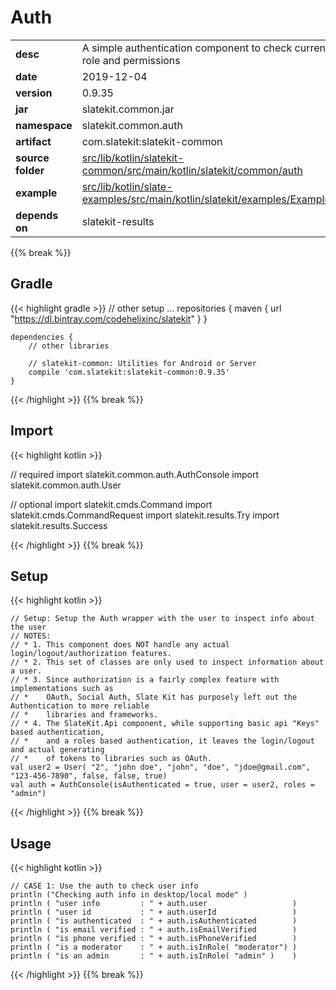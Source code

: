 
# Auth

<table class="table table-striped table-bordered">
  <tbody>
    <tr>
      <td><strong>desc</strong></td>
      <td>A simple authentication component to check current user role and permissions</td>
    </tr>
    <tr>
      <td><strong>date</strong></td>
      <td>2019-12-04</td>
    </tr>
    <tr>
      <td><strong>version</strong></td>
      <td>0.9.35</td>
    </tr>
    <tr>
      <td><strong>jar</strong></td>
      <td>slatekit.common.jar</td>
    </tr>
    <tr>
      <td><strong>namespace</strong></td>
      <td>slatekit.common.auth</td>
    </tr>
    <tr>
      <td><strong>artifact</strong></td>
      <td>com.slatekit:slatekit-common</td>
    </tr>
    <tr>
      <td><strong>source folder</strong></td>
      <td><a href="https://github.com/slatekit/slatekit/tree/master/src/lib/kotlin/slatekit-common/src/main/kotlin/slatekit/common/auth" class="url-ch">src/lib/kotlin/slatekit-common/src/main/kotlin/slatekit/common/auth</a></td>
    </tr>
    <tr>
      <td><strong>example</strong></td>
      <td><a href="https://github.com/slatekit/slatekit/tree/master/src/lib/kotlin/slatekit-examples/src/main/kotlin/slatekit/examples/Example_Auth.kt" class="url-ch">src/lib/kotlin/slate-examples/src/main/kotlin/slatekit/examples/Example_Auth.kt</a></td>
    </tr>
    <tr>
      <td><strong>depends on</strong></td>
      <td> slatekit-results</td>
    </tr>
  </tbody>
</table>
{{% break %}}

## Gradle
{{< highlight gradle >}}
    // other setup ...
    repositories {
        maven { url  "https://dl.bintray.com/codehelixinc/slatekit" }
    }

    dependencies {
        // other libraries

        // slatekit-common: Utilities for Android or Server
        compile 'com.slatekit:slatekit-common:0.9.35'
    }

{{< /highlight >}}
{{% break %}}

## Import
{{< highlight kotlin >}}


// required 
import slatekit.common.auth.AuthConsole
import slatekit.common.auth.User



// optional 
import slatekit.cmds.Command
import slatekit.cmds.CommandRequest
import slatekit.results.Try
import slatekit.results.Success




{{< /highlight >}}
{{% break %}}

## Setup
{{< highlight kotlin >}}



    // Setup: Setup the Auth wrapper with the user to inspect info about the user
    // NOTES:
    // * 1. This component does NOT handle any actual login/logout/authorization features.
    // * 2. This set of classes are only used to inspect information about a user.
    // * 3. Since authorization is a fairly complex feature with implementations such as
    // *    OAuth, Social Auth, Slate Kit has purposely left out the Authentication to more reliable
    // *    libraries and frameworks.
    // * 4. The SlateKit.Api component, while supporting basic api "Keys" based authentication,
    // *    and a roles based authentication, it leaves the login/logout and actual generating
    // *    of tokens to libraries such as OAuth.
    val user2 = User( "2", "john doe", "john", "doe", "jdoe@gmail.com", "123-456-7890", false, false, true)
    val auth = AuthConsole(isAuthenticated = true, user = user2, roles = "admin")
    


{{< /highlight >}}
{{% break %}}

## Usage
{{< highlight kotlin >}}


    // CASE 1: Use the auth to check user info
    println ("Checking auth info in desktop/local mode" )
    println ( "user info         : " + auth.user                   )
    println ( "user id           : " + auth.userId                 )
    println ( "is authenticated  : " + auth.isAuthenticated        )
    println ( "is email verified : " + auth.isEmailVerified        )
    println ( "is phone verified : " + auth.isPhoneVerified        )
    println ( "is a moderator    : " + auth.isInRole( "moderator") )
    println ( "is an admin       : " + auth.isInRole( "admin" )    )
    

{{< /highlight >}}
{{% break %}}


